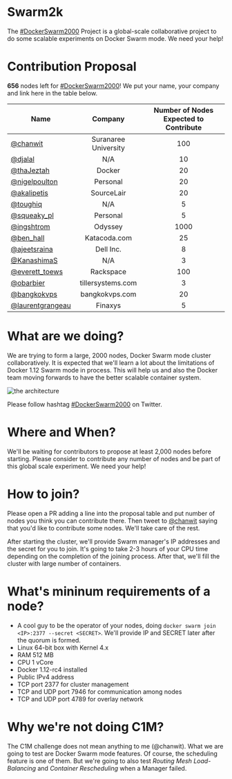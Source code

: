 # Swarm2k

The [#DockerSwarm2000](https://twitter.com/hashtag/DockerSwarm2000) Project is a global-scale collaborative project to do some scalable experiments on Docker Swarm mode. We need your help!

# Contribution Proposal

**656** nodes left for [#DockerSwarm2000](https://twitter.com/hashtag/DockerSwarm2000)! We put your name, your company and link here in the table below.

| Name | Company | Number of Nodes Expected to Contribute |
| ------------- |:-------------:|:-----:|
| [@chanwit](https://twitter.com/chanwit) | Suranaree University | 100 |
| [@djalal](https://twitter.com/enlamp) | N/A | 10 |
| [@thaJeztah](https://twitter.com/thaJeztah) | Docker | 20 |
| [@nigelpoulton](https://twitter.com/nigelpoulton) | Personal | 20 |
| [@akalipetis](https://twitter.com/akalipetis) | SourceLair | 20 |
| [@toughiq](https://twitter.com/toughiq) | N/A | 5 |
| [@squeaky_pl](https://twitter.com/squeaky_pl) | Personal | 5 |
| [@ingshtrom](https://twitter.com/ingshtrom) | Odyssey | 1000 |
| [@ben_hall](https://twitter.com/ben_hall) | Katacoda.com | 25 |
| [@ajeetsraina](https://twitter.com/ajeetsraina) |  Dell Inc. | 8 |
| [@KanashimaS](https://twitter.com/KanashimaS) |  N/A | 3 |
| [@everett_toews](https://twitter.com/everett_toews) | Rackspace | 100 |
| [@obarbier](https://twitter.com/obarbier) | tillersystems.com | 3 |
| [@bangkokvps](https://twitter.com/bangkokvps) | bangkokvps.com| 20 |
| [@laurentgrangeau](https://twitter.com/laurentgrangeau) | Finaxys | 5 |

# What are we doing?
We are trying to form a large, 2000 nodes, Docker Swarm mode cluster collaboratively. It is expected that we'll learn a lot about the limitations of Docker 1.12 Swarm mode in process. This will help us and also the Docker team moving forwards to have the better scalable container system.

![the architecture](https://pbs.twimg.com/media/CnoaWoZVIAAwO7p.jpg:large "The architecture")

Please follow hashtag [#DockerSwarm2000](https://twitter.com/hashtag/DockerSwarm2000) on Twitter.

# Where and When?
We'll be waiting for contributors to propose at least 2,000 nodes before starting. Please consider to contribute any number of nodes and be part of this global scale experiment. We need your help!

# How to join?
Please open a PR adding a line into the proposal table and put number of nodes you think you can contribute there.
Then tweet to [@chanwit](https://twitter.com/chanwit) saying that you'd like to contribute some nodes. We'll take care of the rest.

After starting the cluster, we'll provide Swarm manager's IP addresses and the secret for you to join.
It's going to take 2-3 hours of your CPU time depending on the completion of the joining process.
After that, we'll fill the cluster with large number of containers.

# What's mininum requirements of a node?

  * A cool guy to be the operator of your nodes, doing `docker swarm join <IP>:2377 --secret <SECRET>`. We'll provide IP and SECRET later after the quorum is formed.
  * Linux 64-bit box with Kernel 4.x
  * RAM 512 MB
  * CPU 1 vCore
  * Docker 1.12-rc4 installed
  * Public IPv4 address
  * TCP port 2377 for cluster management
  * TCP and UDP port 7946 for communication among nodes
  * TCP and UDP port 4789 for overlay network

# Why we're not doing C1M?

The C1M challenge does not mean anything to me (@chanwit). What we are going to test are Docker Swarm mode features.
Of course, the scheduling feature is one of them. But we're going to also test *Routing Mesh Load-Balancing* and *Container Rescheduling* when a Manager failed.

